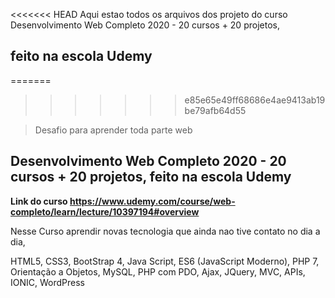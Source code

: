 <<<<<<< HEAD
Aqui estao todos os arquivos dos projeto do curso </br>
Desenvolvimento Web Completo 2020 - 20 cursos + 20 projetos,
## feito na escola Udemy 
=======
>>>>>>> e85e65e49ff68686e4ae9413ab19be79afb64d55


> Desafio para aprender toda parte web

## Desenvolvimento Web Completo 2020 - 20 cursos + 20 projetos, feito na escola Udemy

**Link do curso https://www.udemy.com/course/web-completo/learn/lecture/10397194#overview**

Nesse Curso aprendir novas tecnologia que ainda nao tive contato no dia a dia,

HTML5, CSS3, BootStrap 4, Java Script, ES6 (JavaScript Moderno), PHP 7, Orientação a Objetos, MySQL, PHP com PDO, Ajax, JQuery, MVC, APIs, IONIC, WordPress
